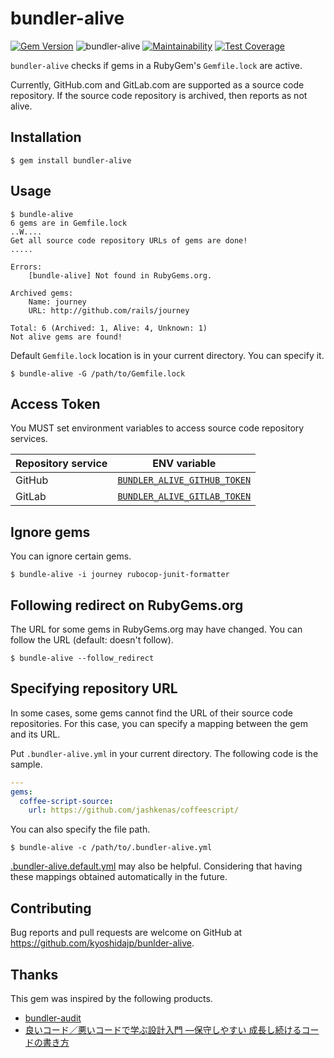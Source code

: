 # bundler-alive

[![Gem Version](https://badge.fury.io/rb/bundler-alive.svg)](https://badge.fury.io/rb/bundler-alive)
![bundler-alive](https://github.com/kyoshidajp/bundler-alive/actions/workflows/ci.yml/badge.svg)
[![Maintainability](https://api.codeclimate.com/v1/badges/a79d53257bc5e93842f6/maintainability)](https://codeclimate.com/github/kyoshidajp/bundler-alive/maintainability)
[![Test Coverage](https://api.codeclimate.com/v1/badges/a79d53257bc5e93842f6/test_coverage)](https://codeclimate.com/github/kyoshidajp/bundler-alive/test_coverage)

`bundler-alive` checks if gems in a RubyGem's `Gemfile.lock` are active.

Currently, GitHub.com and GitLab.com are supported as a source code repository. If the source code repository is archived, then reports as not alive.

## Installation

```
$ gem install bundler-alive
```

## Usage

```
$ bundle-alive
6 gems are in Gemfile.lock
..W....
Get all source code repository URLs of gems are done!
.....

Errors:
    [bundle-alive] Not found in RubyGems.org.

Archived gems:
    Name: journey
    URL: http://github.com/rails/journey

Total: 6 (Archived: 1, Alive: 4, Unknown: 1)
Not alive gems are found!
```

Default `Gemfile.lock` location is in your current directory. You can specify it.

```
$ bundle-alive -G /path/to/Gemfile.lock
```

## Access Token

You MUST set environment variables to access source code repository services.

| Repository service | ENV variable |
| ------- |---- |
| GitHub | [`BUNDLER_ALIVE_GITHUB_TOKEN`](https://docs.github.com/en/authentication/keeping-your-account-and-data-secure/creating-a-personal-access-token) |
| GitLab | [`BUNDLER_ALIVE_GITLAB_TOKEN`](https://docs.gitlab.com/ee/user/profile/personal_access_tokens.html) |

## Ignore gems

You can ignore certain gems.

```
$ bundle-alive -i journey rubocop-junit-formatter
```

## Following redirect on RubyGems.org

The URL for some gems in RubyGems.org may have changed. You can follow the URL (default: doesn't follow).

```
$ bundle-alive --follow_redirect
```

## Specifying repository URL

In some cases, some gems cannot find the URL of their source code repositories. For this case, you can specify a mapping between the gem and its URL.

Put `.bundler-alive.yml` in your current directory. The following code is the sample.

```yaml
---
gems:
  coffee-script-source:
    url: https://github.com/jashkenas/coffeescript/
```

You can also specify the file path.

```
$ bundle-alive -c /path/to/.bundler-alive.yml
```

[.bundler-alive.default.yml](https://github.com/kyoshidajp/bundler-alive/blob/main/.bundler-alive.default.yml) may also be helpful. Considering that having these mappings obtained automatically in the future.

## Contributing

Bug reports and pull requests are welcome on GitHub at https://github.com/kyoshidajp/bunlder-alive.

## Thanks

This gem was inspired by the following products.

- [bundler-audit](https://github.com/rubysec/bundler-audit)
- [良いコード／悪いコードで学ぶ設計入門 ―保守しやすい 成長し続けるコードの書き方](https://gihyo.jp/book/2022/978-4-297-12783-1)
